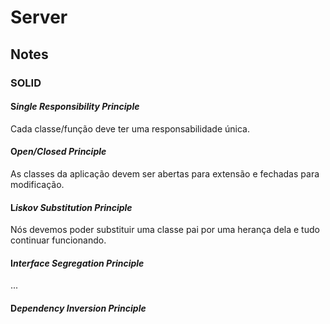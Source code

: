 # Server

## Notes

### **SOLID**

#### **S**_ingle Responsibility Principle_
Cada classe/função deve ter uma responsabilidade única.

#### **O**_pen/Closed Principle_
As classes da aplicação devem ser abertas para extensão e fechadas para modificação.

#### **L**_iskov Substitution Principle_
Nós devemos poder substituir uma classe pai por uma herança dela e tudo continuar funcionando.

#### **I**_nterface Segregation Principle_
...

#### **D**_ependency Inversion Principle_
